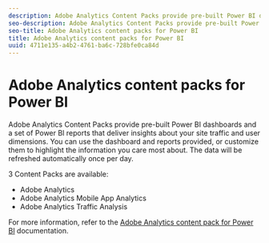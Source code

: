 ```yaml
---
description: Adobe Analytics Content Packs provide pre-built Power BI dashboards and a set of Power BI reports that deliver insights about your site traffic and user dimensions. You can use the dashboard and reports provided, or customize them to highlight the information you care most about. The data will be refreshed automatically once per day.
seo-description: Adobe Analytics Content Packs provide pre-built Power BI dashboards and a set of Power BI reports that deliver insights about your site traffic and user dimensions. You can use the dashboard and reports provided, or customize them to highlight the information you care most about. The data will be refreshed automatically once per day.
seo-title: Adobe Analytics content packs for Power BI
title: Adobe Analytics content packs for Power BI
uuid: 4711e135-a4b2-4761-ba6c-728bfe0ca84d
---
```


# Adobe Analytics content packs for Power BI

Adobe Analytics Content Packs provide pre-built Power BI dashboards and a set of Power BI reports that deliver insights about your site traffic and user dimensions. You can use the dashboard and reports provided, or customize them to highlight the information you care most about. The data will be refreshed automatically once per day.

3 Content Packs are available:

* Adobe Analytics 
* Adobe Analytics Mobile App Analytics 
* Adobe Analytics Traffic Analysis

For more information, refer to the [Adobe Analytics content pack for Power BI](https://powerbi.microsoft.com/en-us/documentation/powerbi-content-pack-adobe-analytics/) documentation.
